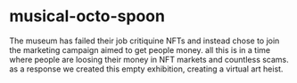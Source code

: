 # musical-octo-spoon

The museum has failed their job critiquine NFTs and instead chose to join the marketing campaign aimed to get people money. all this is in a time where people are loosing their money in NFT markets and countless scams. as a response we created this empty exhibition, creating a virtual art heist.
